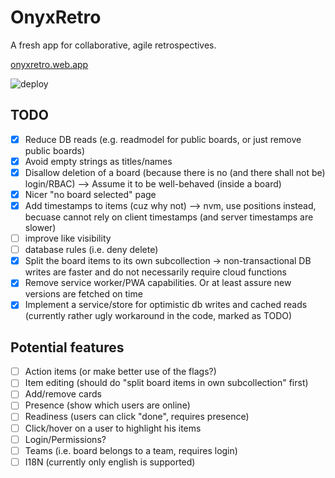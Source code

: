 # OnyxRetro

A fresh app for collaborative, agile retrospectives.

[onyxretro.web.app](https://onyxretro.web.app)

![deploy](https://github.com/patricsteiner/retronyx/workflows/deploy/badge.svg)

## TODO

- [x] Reduce DB reads (e.g. readmodel for public boards, or just remove public boards)
- [x] Avoid empty strings as titles/names
- [x] Disallow deletion of a board (because there is no (and there shall not be) login/RBAC) --> Assume it to be well-behaved (inside a board)
- [x] Nicer "no board selected" page
- [x] Add timestamps to items (cuz why not) --> nvm, use positions instead, becuase cannot rely on client timestamps (and server timestamps are slower)
- [ ] improve like visibility
- [ ] database rules (i.e. deny delete)
- [x] Split the board items to its own subcollection -> non-transactional DB writes are faster and do not necessarily require cloud functions
- [x] Remove service worker/PWA capabilities. Or at least assure new versions are fetched on time
- [x] Implement a service/store for optimistic db writes and cached reads (currently rather ugly workaround in the code, marked as TODO)

## Potential features

- [ ] Action items (or make better use of the flags?)
- [ ] Item editing (should do "split board items in own subcollection" first)
- [ ] Add/remove cards
- [ ] Presence (show which users are online)
- [ ] Readiness (users can click "done", requires presence)
- [ ] Click/hover on a user to highlight his items
- [ ] Login/Permissions?
- [ ] Teams (i.e. board belongs to a team, requires login)
- [ ] I18N (currently only english is supported)
